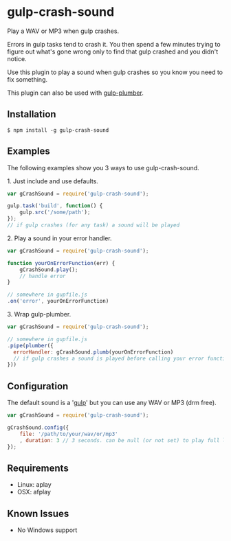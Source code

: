 gulp-crash-sound
========

Play a WAV or MP3 when gulp crashes.

Errors in gulp tasks tend to crash it. You then spend a few minutes trying to figure out what's gone wrong only to find that gulp crashed and you didn't notice.

Use this plugin to play a sound when gulp crashes so you know you need to fix something.

This plugin can also be used with [gulp-plumber][1].


Installation
--------

    $ npm install -g gulp-crash-sound


Examples
--------

The following examples show you 3 ways to use gulp-crash-sound.

1\. Just include and use defaults.
```javascript
var gCrashSound = require('gulp-crash-sound');

gulp.task('build', function() {
	gulp.src('/some/path');
});
// if gulp crashes (for any task) a sound will be played
```

2\. Play a sound in your error handler.
```javascript
var gCrashSound = require('gulp-crash-sound');

function yourOnErrorFunction(err) {
	gCrashSound.play();
	// handle error
}

// somewhere in gupfile.js
.on('error', yourOnErrorFunction)
```

3\. Wrap gulp-plumber.
```javascript
var gCrashSound = require('gulp-crash-sound');

// somewhere in gupfile.js
.pipe(plumber({
  errorHandler: gCrashSound.plumb(yourOnErrorFunction)
  // if gulp crashes a sound is played before calling your error function
}))
```


Configuration
--------

The default sound is a '[gulp][2]' but you can use any WAV or MP3 (drm free).

```javascript
var gCrashSound = require('gulp-crash-sound');

gCrashSound.config({
	file: '/path/to/your/wav/or/mp3'
	, duration: 3 // 3 seconds. can be null (or not set) to play full length which is the default
});
```

Requirements
--------

* Linux: aplay
* OSX:   afplay



Known Issues
--------

* No Windows support


  [1]: https://www.npmjs.org/package/gulp-plumber
  [2]: https://raw.githubusercontent.com/zacbarton/gulp-crash-sound/master/sounds/gulp.wav